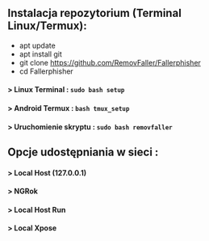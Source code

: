 
## Instalacja repozytorium (Terminal Linux/Termux):

*  apt update
*  apt install git
*  git clone https://github.com/RemovFaller/Fallerphisher
*  cd Fallerphisher

#### > Linux Terminal : `sudo bash setup`
#### > Android Termux : `bash tmux_setup`
#### > Uruchomienie skryptu : `sudo bash removfaller`

## Opcje udostępniania w sieci :
#### > Local Host (127.0.0.1)
#### > NGRok
#### > Local Host Run
#### > Local Xpose
